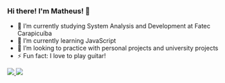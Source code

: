 ### Hi there! I'm Matheus! 👋


- 🔭 I’m currently studying System Analysis and Development at Fatec Carapicuíba
- 🌱 I’m currently learning JavaScript
- 👯 I’m looking to practice with personal projects and university projects
- ⚡ Fun fact: I love to play guitar!



 <div>
  <a href="mailto:mhss2904@gmail.com" target="_blank"><img src="https://img.shields.io/badge/Gmail-D14836?style=for-the-badge&logo=gmail&logoColor=white target="_blank"> </a>
  <a href="https://www.linkedin.com/in/sales-matheus/" target="_blank"><img src="https://img.shields.io/badge/LinkedIn-0077B5?style=for-the-badge&logo=linkedin&logoColor=white target="_blank"> </a>
 </div>
